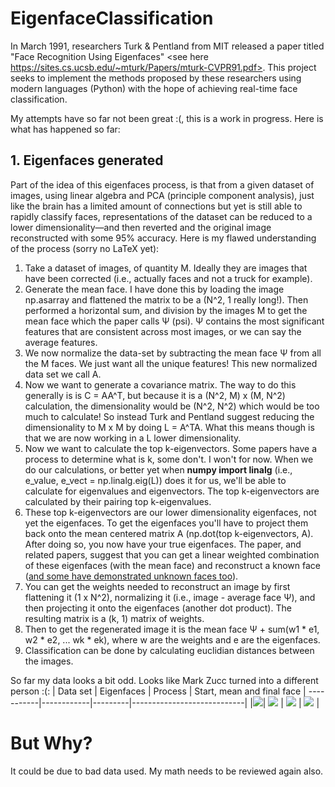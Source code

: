 # EigenfaceClassification
In March 1991, researchers Turk &amp; Pentland from MIT released a paper titled "Face Recognition Using Eigenfaces" &lt;see here https://sites.cs.ucsb.edu/~mturk/Papers/mturk-CVPR91.pdf>. This project seeks to implement the methods proposed by these researchers using modern languages (Python) with the hope of achieving real-time face classification. 

My attempts have so far not been great :(, this is a work in progress.
Here is what has happened so far:

## 1. Eigenfaces generated
Part of the idea of this eigenfaces process, is that from a given dataset of images, using linear algebra and PCA (principle component analysis), just like the brain has a limited amount of connections but yet is still able to rapidly classify faces, representations of the dataset can be reduced to a lower dimensionality—and then reverted and the original image reconstructed with some 95% accuracy. 
Here is my flawed understanding of the process (sorry no LaTeX yet):
1. Take a dataset of images, of quantity M. Ideally they are images that have been corrected (i.e., actually faces and not a truck for example).
2. Generate the mean face. I have done this by loading the image np.asarray and flattened the matrix to be a (N^2, 1 really long!). Then performed a horizontal sum, and division by the images M to get the mean face which the paper calls Ψ (psi). Ψ contains the most significant features that are consistent across most images, or we can say the average features.
3. We now normalize the data-set by subtracting the mean face Ψ from all the M faces. We just want all the unique features! This new normalized data set we call A.
4. Now we want to generate a covariance matrix. The way to do this generally is is C = AA^T, but because it is a (N^2, M) x (M, N^2) calculation, the dimensionality would be (N^2, N^2) which would be too much to calculate! So instead Turk and Pentland suggest reducing the dimensionality to M x M by doing L = A^TA. What this means though is that we are now working in a L lower dimensionality.
5. Now we want to calculate the top k-eigenvectors. Some papers have a process to determine what is k, some don't. I won't for now. When we do our calculations, or better yet when **numpy import linalg** (i.e., e_value, e_vect = np.linalg.eig(L)) does it for us, we'll be able to calculate for eigenvalues and eigenvectors. The top k-eigenvectors are calculated by their pairing top k-eigenvalues.
6. These top k-eigenvectors are our lower dimensionality eigenfaces, not yet the eigenfaces. To get the eigenfaces you'll have to project them back onto the mean centered matrix A (np.dot(top k-eigenvectors, A). After doing so, you now have your true eigenfaces. The paper, and related papers, suggest that you can get a linear weighted combination of these eigenfaces (with the mean face) and reconstruct a known face ([and some have demonstrated unknown faces too](https://youtu.be/dN4hIUhjUt0?t=466)).
7. You can get the weights needed to reconstruct an image by first flattening it (1 x N^2), normalizing it (i.e., image - average face Ψ), and then projecting it onto the eigenfaces (another dot product). The resulting matrix is a (k, 1) matrix of weights.
8. Then to get the regenerated image it is the mean face Ψ + sum(w1 * e1, w2 * e2, ... wk * ek), where w are the weights and e are the eigenfaces.
9. Classification can be done by calculating euclidian distances between the images.

So far my data looks a bit odd. Looks like Mark Zucc turned into a different person :(:
| Data set | Eigenfaces | Process | Start, mean and final face |
-----------|------------|---------|----------------------------|
|![](https://api.llay.au/eigenfaces/dataset.png)| ![](https://api.llay.au/eigenfaces/eigenfaces.png) |  ![](https://api.llay.au/eigenfaces/weights_applied.png) | ![](https://api.llay.au/eigenfaces/reconstruction.png) |

# But Why?
It could be due to bad data used. My math needs to be reviewed again also.
